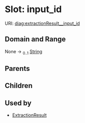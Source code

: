 
# Slot: input_id




URI: [diag:extractionResult__input_id](http://w3id.org/ontogpt/diagnostic_procedure/extractionResult__input_id)


## Domain and Range

None &#8594;  <sub>0..1</sub> [String](types/String.md)

## Parents


## Children


## Used by

 * [ExtractionResult](ExtractionResult.md)
